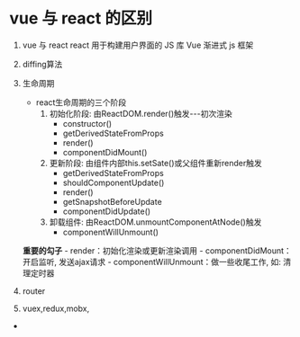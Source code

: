 # vue 与 react 的区别

1. vue 与 react
    react 用于构建用户界面的 JS 库
    Vue 渐进式 js 框架
2. diffing算法
3. 生命周期
    - react生命周期的三个阶段
        1. 初始化阶段: 由ReactDOM.render()触发---初次渲染
            - constructor()
            - getDerivedStateFromProps
            - render()
            - componentDidMount()
        2. 更新阶段: 由组件内部this.setSate()或父组件重新render触发
            - getDerivedStateFromProps
            - shouldComponentUpdate()
            - render()
            - getSnapshotBeforeUpdate
            - componentDidUpdate()
        3. 卸载组件: 由ReactDOM.unmountComponentAtNode()触发
            - componentWillUnmount()

    **重要的勾子**
        - render：初始化渲染或更新渲染调用
        - componentDidMount：开启监听, 发送ajax请求
        - componentWillUnmount：做一些收尾工作, 如: 清理定时器
4. router
5. vuex,redux,mobx,

-
